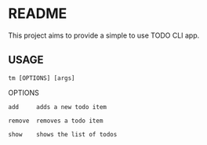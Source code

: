 # README

This project aims to provide a simple to use TODO CLI app.

## USAGE 
	tm [OPTIONS] [args]

OPTIONS

	add     adds a new todo item
    	
	remove  removes a todo item
    	
	show    shows the list of todos

